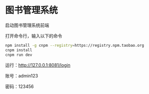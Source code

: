 # 图书管理系统

启动图书管理系统前端

打开命令行，输入以下的命令

``` bash
npm install -g cnpm --registry=https://registry.npm.taobao.org
cnpm install
cnpm run dev
```

运行：http://127.0.0.1:8081/login

账号：admin123

密码：123456